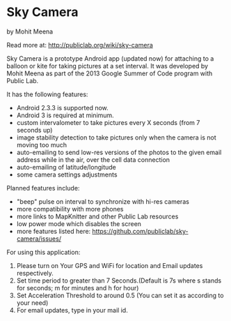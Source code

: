 Sky Camera
=======

by Mohit Meena

Read more at: http://publiclab.org/wiki/sky-camera

Sky Camera is a prototype Android app (updated now) for attaching to a balloon or kite for taking pictures at a set interval. It was developed by Mohit Meena as part of the 2013 Google Summer of Code program with Public Lab.

It has the following features:

* Android 2.3.3 is supported now.
* Android 3 is required at minimum.
* custom intervalometer to take pictures every X seconds (from 7 seconds up)
* image stability detection to take pictures only when the camera is not moving too much
* auto-emailing to send low-res versions of the photos to the given email address while in the air, over the cell data connection
* auto-emailing of latitude/longitude
* some camera settings adjustments

Planned features include:

* "beep" pulse on interval to synchronize with hi-res cameras
* more compatibility with more phones
* more links to MapKnitter and other Public Lab resources
* low power mode which disables the screen
* more features listed here: https://github.com/publiclab/sky-camera/issues/

For using this application:

1. Please turn on Your GPS and WiFi for location and Email updates respectively.
2. Set time period to greater than 7 Seconds.(Default is 7s where s stands for seconds; m for minutes and h for hour)
3. Set Acceleration Threshold to around 0.5 (You can set it as according to your need)
4. For email updates, type in your mail id.


